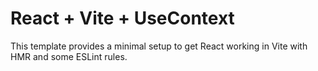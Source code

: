 # React + Vite + UseContext

This template provides a minimal setup to get React working in Vite with HMR and some ESLint rules.

